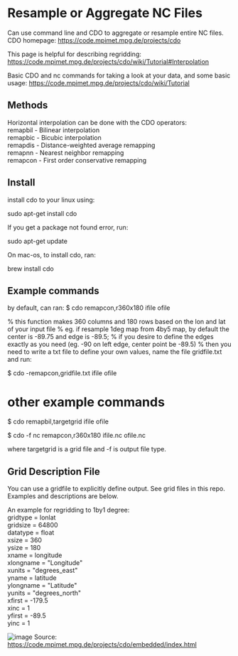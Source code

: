 # Resample or Aggregate NC Files

Can use command line and CDO to aggregate or resample entire NC files. CDO homepage: https://code.mpimet.mpg.de/projects/cdo  

This page is helpful for describing regridding: https://code.mpimet.mpg.de/projects/cdo/wiki/Tutorial#Interpolation  

Basic CDO and nc commands for taking a look at your data, and some basic usage: https://code.mpimet.mpg.de/projects/cdo/wiki/Tutorial  

## Methods
Horizontal interpolation can be done with the CDO operators:  
remapbil - Bilinear interpolation  
remapbic - Bicubic interpolation  
remapdis - Distance-weighted average remapping  
remapnn - Nearest neighbor remapping  
remapcon - First order conservative remapping  

## Install
install cdo to your linux using:

sudo apt-get install cdo

If you get a package not found error, run:

sudo apt-get update

On mac-os, to install cdo, ran:

brew install cdo

## Example commands
by default, can ran:
$ cdo remapcon,r360x180 ifile ofile

% this function makes 360 columns and 180 rows based on the lon and lat of your input file
% eg. if resample 1deg map from 4by5 map, by default the center is -89.75 and edge is -89.5;
% if you desire to define the edges exactly as you need (eg. -90 on left edge, center point be -89.5)
% then you need to write a txt file to define your own values, name the file gridfile.txt and run:

$ cdo -remapcon,gridfile.txt ifile ofile


# other example commands
$ cdo remapbil,targetgrid ifile ofile

$ cdo -f nc remapcon,r360x180 ifile.nc ofile.nc

where targetgrid is a grid file and -f is output file type.

## Grid Description File

You can use a gridfile to explicitly define output. See grid files in this repo. Examples and descriptions are below.

An example for regridding to 1by1 degree:  
gridtype  = lonlat  
gridsize  = 64800  
datatype  = float  
xsize     = 360  
ysize     = 180  
xname     = longitude  
xlongname = "Longitude"  
xunits    = "degrees_east"  
yname     = latitude  
ylongname = "Latitude"  
yunits    = "degrees_north"  
xfirst    = -179.5  
xinc      = 1  
yfirst    = -89.5  
yinc      = 1  


![image](https://user-images.githubusercontent.com/31934468/136450401-caf21d8a-9e02-4591-9b00-c2ef5002dadb.png)
Source: https://code.mpimet.mpg.de/projects/cdo/embedded/index.html

